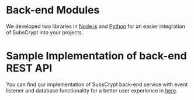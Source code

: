 # Back-end Modules

We developed two libraries in [Node.js](/Tech/Back_end/SubsCrypt-npm.md) and [Python](/Tech/Back_end/SubsCrypt-python.md) for an easier integration of SubsCrypt into your projects. 

# Sample Implementation of back-end REST API

You can find our implementation of SubsCrypt back-end service with event listener and database functionality for a better user experience in [here](/Tech/Back_end/SubsCrypt-node.md).